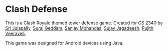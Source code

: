 # Clash Defense

This is a Clash Royale themed tower defense game. Created for CS 2340 by [Sri Julapally](https://github.com/sripushkar), [Suraj Geddam](https://github.com/SurajGeddam), [Sanjay Mohandas](https://github.com/mohandasnj), [Sujay Jagadeesh](https://github.com/sujayjag), [Pujith Veeravelli](https://github.com/pujithvi).

This game was designed for Android devices using Java.

